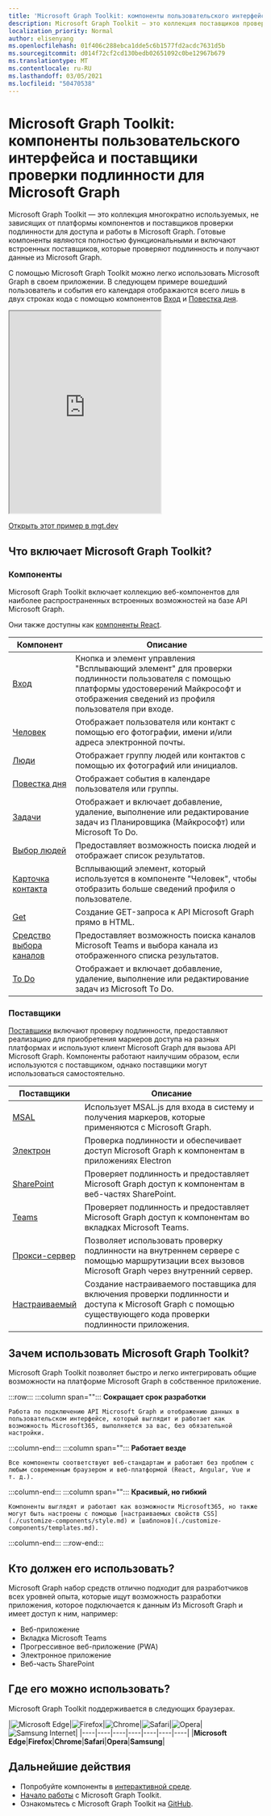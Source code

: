 ```yaml
---
title: 'Microsoft Graph Toolkit: компоненты пользовательского интерфейса и поставщики проверки подлинности для Microsoft Graph'
description: Microsoft Graph Toolkit — это коллекция поставщиков проверки подлинности и многократно используемых, не зависящих от платформы веб-компонентов для доступа и работы в Microsoft Graph.
localization_priority: Normal
author: elisenyang
ms.openlocfilehash: 01f406c288ebca1dde5c6b1577fd2acdc7631d5b
ms.sourcegitcommit: d014f72cf2cd130bedb02651092c0be12967b679
ms.translationtype: MT
ms.contentlocale: ru-RU
ms.lasthandoff: 03/05/2021
ms.locfileid: "50470538"
---
```

# <a name="microsoft-graph-toolkit-ui-components-and-authentication-providers-for-microsoft-graph"></a>Microsoft Graph Toolkit: компоненты пользовательского интерфейса и поставщики проверки подлинности для Microsoft Graph 

Microsoft Graph Toolkit — это коллекция многократно используемых, не зависящих от платформы компонентов и поставщиков проверки подлинности для доступа и работы в Microsoft Graph. Готовые компоненты являются полностью функциональными и включают встроенных поставщиков, которые проверяют подлинность и получают данные из Microsoft Graph.

С помощью Microsoft Graph Toolkit можно легко использовать Microsoft Graph в своем приложении. В следующем примере вошедший пользователь и события его календаря отображаются всего лишь в двух строках кода с помощью компонентов [Вход](./components/login.md) и [Повестка дня](./components/agenda.md).

<iframe src="https://mgt.dev/iframe.html?id=samples-general--login-to-show-agenda&source=docs&source=docs" height="400"></iframe>

[Открыть этот пример в mgt.dev](https://mgt.dev/?path=/story/samples-general--login-to-show-agenda&source=docs)

## <a name="whats-in-the-microsoft-graph-toolkit"></a>Что включает Microsoft Graph Toolkit?

### <a name="components"></a>Компоненты

Microsoft Graph Toolkit включает коллекцию веб-компонентов для наиболее распространенных встроенных возможностей на базе API Microsoft Graph. 

Они также доступны как [компоненты React](./get-started/mgt-react.md).

|Компонент|Описание|
|---------|-----------|
|[Вход](./components/login.md)|Кнопка и элемент управления "Всплывающий элемент" для проверки подлинности пользователя с помощью платформы удостоверений Майкрософт и отображения сведений из профиля пользователя при входе.|
|[Человек](./components/person.md)|Отображает пользователя или контакт с помощью его фотографии, имени и/или адреса электронной почты.|
|[Люди](./components/people.md)|Отображает группу людей или контактов с помощью их фотографий или инициалов.|
|[Повестка дня](./components/agenda.md)|Отображает события в календаре пользователя или группы.|
|[Задачи](./components/tasks.md)|Отображает и включает добавление, удаление, выполнение или редактирование задач из Планировщика (Майкрософт) или Microsoft To Do.|
|[Выбор людей](./components/people-picker.md)|Предоставляет возможность поиска людей и отображает список результатов.|
|[Карточка контакта](./components/person-card.md)|Всплывающий элемент, который используется в компоненте "Человек", чтобы отобразить больше сведений профиля о пользователе.|
|[Get](./components/get.md)|Создание GET-запроса к API Microsoft Graph прямо в HTML.|
|[Средство выбора каналов](./components/teams-channel-picker.md)|Предоставляет возможность поиска каналов Microsoft Teams и выбора канала из отображенного списка результатов.|
|[To Do](./components/todo.md)|Отображает и включает добавление, удаление, выполнение или редактирование задач из Microsoft To Do.|

### <a name="providers"></a>Поставщики

[Поставщики](/providers/providers.md) включают проверку подлинности, предоставляют реализацию для приобретения маркеров доступа на разных платформах и используют клиент Microsoft Graph для вызова API Microsoft Graph. Компоненты работают наилучшим образом, если используются с поставщиком, однако поставщики могут использоваться самостоятельно.

|Поставщики|Описание|
|---------|-----------|
|[MSAL](./providers/msal.md)|Использует MSAL.js для входа в систему и получения маркеров, которые применяются с Microsoft Graph.|
|[Электрон](./providers/electron.md)|Проверка подлинности и обеспечивает доступ Microsoft Graph к компонентам в приложениях Electron|
|[SharePoint](./providers/sharepoint.md)|Проверяет подлинность и предоставляет Microsoft Graph доступ к компонентам в веб-частях SharePoint.|
|[Teams](./providers/teams.md)|Проверяет подлинность и предоставляет Microsoft Graph доступ к компонентам во вкладках Microsoft Teams.|
|[Прокси-сервер](./providers/proxy.md)|Позволяет использовать проверку подлинности на внутреннем сервере с помощью маршрутизации всех вызовов Microsoft Graph через внутренний сервер.|
|[Настраиваемый](./providers/custom.md)|Создание настраиваемого поставщика для включения проверки подлинности и доступа к Microsoft Graph с помощью существующего кода проверки подлинности приложения.|

## <a name="why-use-the-microsoft-graph-toolkit"></a>Зачем использовать Microsoft Graph Toolkit?

Microsoft Graph Toolkit позволяет быстро и легко интегрировать общие возможности на платформе Microsoft Graph в собственное приложение.

:::row:::
   :::column span="":::
    **Сокращает срок разработки**

    Работа по подключению API Microsoft Graph и отображению данных в пользовательском интерфейсе, который выглядит и работает как возможность Microsoft365, выполняется за вас, без обязательной настройки.
  :::column-end:::
  :::column span="":::
    **Работает везде**

    Все компоненты соответствуют веб-стандартам и работают без проблем с любым современным браузером и веб-платформой (React, Angular, Vue и т. д.). 
  :::column-end:::
  :::column span="":::
    **Красивый, но гибкий**

    Компоненты выглядят и работают как возможности Microsoft365, но также могут быть настроены с помощью [настраиваемых свойств CSS](./customize-components/style.md) и [шаблонов](./customize-components/templates.md).
  :::column-end:::
:::row-end:::

## <a name="who-should-use-it"></a>Кто должен его использовать?

Microsoft Graph набор средств отлично подходит для разработчиков всех уровней опыта, которые ищут возможность разработки приложения, которое подключается к данным Из Microsoft Graph и имеет доступ к ним, например:
- Веб-приложение
- Вкладка Microsoft Teams
- Прогрессивное веб-приложение (PWA)
- Электронное приложение
- Веб-часть SharePoint

## <a name="where-can-i-use-it"></a>Где его можно использовать?

Microsoft Graph Toolkit поддерживается в следующих браузерах.

|![Microsoft Edge](images/edgeIcon.png)|![Firefox](images/firefoxIcon.png)|![Chrome](images/chromeIcon.png)|![Safari](images/safariIcon.png)|![Opera](images/operaIcon.png)|![Samsung Internet](images/samsungInternetIcon.png)|
|----|----|----|----|----|----|----|
|**Microsoft Edge**|**Firefox**|**Chrome**|**Safari**|**Opera**|**Samsung**|

## <a name="next-steps"></a>Дальнейшие действия

- Попробуйте компоненты в [интерактивной среде](https://mgt.dev).
- [Начало работы](./get-started/overview.md) с Microsoft Graph Toolkit.
- Ознакомьтесь с Microsoft Graph Toolkit на [GitHub](https://aka.ms/mgt).
